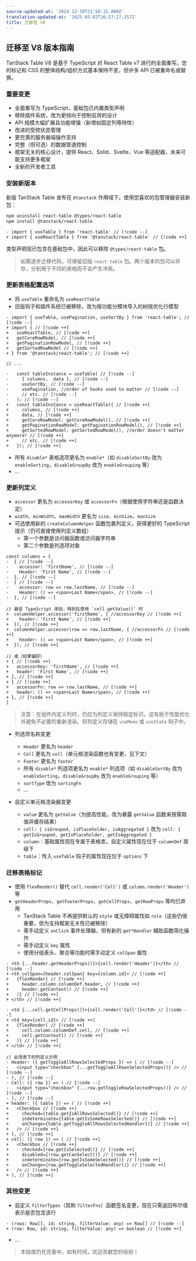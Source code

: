 ```yaml
---
source-updated-at: '2024-12-30T21:50:15.000Z'
translation-updated-at: '2025-05-02T16:57:27.257Z'
title: 迁移至 V8
---
```

## 迁移至 V8 版本指南

TanStack Table V8 是基于 TypeScript 对 React Table v7 进行的全面重写。您的标记和 CSS 的整体结构/组织方式基本保持不变，但许多 API 已被重命名或替换。

### 重要变更

- 全面重写为 TypeScript，基础包已内置类型声明
- 移除插件系统，改为更倾向于控制反转的设计
- API 规模大幅扩展且功能增强（新增如固定列等特性）
- 改进的受控状态管理
- 更完善的服务器端操作支持
- 完整（但可选）的数据管道控制
- 框架无关的核心设计，提供 React、Solid、Svelte、Vue 等适配器，未来可能支持更多框架
- 全新的开发者工具

### 安装新版本

新版 TanStack Table 发布在 `@tanstack` 作用域下。使用您喜欢的包管理器安装新包：

```bash
npm uninstall react-table @types/react-table
npm install @tanstack/react-table
```

```tsx
- import { useTable } from 'react-table' // [!code --]
+ import { useReactTable } from '@tanstack/react-table' // [!code ++]
```

类型声明现已包含在基础包中，因此可以移除 `@types/react-table` 包。

> 如需逐步迁移代码，可保留旧版 `react-table` 包。两个版本的包可以并存，分别用于不同的表格而不会产生冲突。

### 更新表格配置选项

- 将 `useTable` 重命名为 `useReactTable`
- 旧版钩子和插件系统已被移除，改为按功能分模块导入的树摇优化行模型

```tsx
- import { useTable, usePagination, useSortBy } from 'react-table'; // [!code --]
+ import { // [!code ++]
+   useReactTable, // [!code ++]
+   getCoreRowModel, // [!code ++]
+   getPaginationRowModel, // [!code ++]
+   getSortedRowModel // [!code ++]
+ } from '@tanstack/react-table'; // [!code ++]

// ...

-   const tableInstance = useTable( // [!code --]
-     { columns,  data }, // [!code --]
-     useSortBy, // [!code --]
-     usePagination, //order of hooks used to matter // [!code --]
-     // etc. // [!code --]
-   ); // [!code --]
+   const tableInstance = useReactTable({ // [!code ++]
+     columns, // [!code ++]
+     data, // [!code ++]
+     getCoreRowModel: getCoreRowModel(), // [!code ++]
+     getPaginationRowModel: getPaginationRowModel(), // [!code ++]
+     getSortedRowModel: getSortedRowModel(), //order doesn't matter anymore! // [!code ++]
+     // etc. // [!code ++]
+   }); // [!code ++]
```

- 所有 `disable*` 表格选项更名为 `enable*`（如 `disableSortBy` 改为 `enableSorting`，`disableGroupBy` 改为 `enableGrouping` 等）
- ...

### 更新列定义

- `accessor` 更名为 `accessorKey` 或 `accessorFn`（根据使用字符串还是函数决定）
- `width`、`minWidth`、`maxWidth` 更名为 `size`、`minSize`、`maxSize`
- 可选使用新的 `createColumnHelper` 函数包裹列定义，获得更好的 TypeScript 提示（仍可直接使用列定义数组）
  - 第一个参数是访问器函数或访问器字符串
  - 第二个参数是列选项对象

```tsx
const columns = [
-  { // [!code --]
-    accessor: 'firstName', // [!code --]
-    Header: 'First Name', // [!code --]
-  }, // [!code --]
-  { // [!code --]
-    accessor: row => row.lastName, // [!code --]
-    Header: () => <span>Last Name</span>, // [!code --]
-  }, // [!code --]

// 最佳 TypeScript 体验，特别在使用 `cell.getValue()` 时
+  columnHelper.accessor('firstName', { //accessorKey // [!code ++]
+    header: 'First Name', // [!code ++]
+  }), // [!code ++]
+  columnHelper.accessor(row => row.lastName, { //accessorFn // [!code ++]
+    header: () => <span>Last Name</span>, // [!code ++]
+  }), // [!code ++]

// 或（如果偏好）
+ { // [!code ++]
+   accessorKey: 'firstName', // [!code ++]
+   header: 'First Name', // [!code ++]
+ }, // [!code ++]
+ { // [!code ++]
+   accessorFn: row => row.lastName, // [!code ++]
+   header: () => <span>Last Name</span>, // [!code ++]
+ }, // [!code ++]
]
```

> 注意：在组件内定义列时，仍应为列定义保持稳定标识。这有助于性能优化并避免不必要的重新渲染。将列定义存储在 `useMemo` 或 `useState` 钩子中。

- 列选项名称变更
  - `Header` 更名为 `header`
  - `Cell` 更名为 `cell`（单元格渲染函数也有变更，见下文）
  - `Footer` 更名为 `footer`
  - 所有 `disable*` 列选项更名为 `enable*` 列选项（如 `disableSortBy` 改为 `enableSorting`，`disableGroupBy` 改为 `enableGrouping` 等）
  - `sortType` 改为 `sortingFn`
  - ...

- 自定义单元格渲染器变更
  - `value` 更名为 `getValue`（为提高性能，改为暴露 `getValue` 函数来按需取值并缓存结果）
  - `cell: { isGrouped, isPlaceholder, isAggregated }` 改为 `cell: { getIsGrouped, getIsPlaceholder, getIsAggregated }`
  - `column`：基础属性现在专属于表格库，自定义属性现在位于 `columnDef` 层级下
  - `table`：传入 `useTable` 钩子的属性现在位于 `options` 下

### 迁移表格标记

- 使用 `flexRender()` 替代 `cell.render('Cell')` 或 `column.render('Header')` 等
- `getHeaderProps`、`getFooterProps`、`getCellProps`、`getRowProps` 等均已弃用
  - TanStack Table 不再提供默认的 `style` 或无障碍属性如 `role`（这些仍很重要，但为支持框架无关性已被移除）
  - 需手动定义 `onClick` 事件处理器，但有新的 `get*Handler` 辅助函数简化操作
  - 需手动定义 `key` 属性
  - 使用分组表头、聚合等功能时需手动定义 `colSpan` 属性

```tsx
- <th {...header.getHeaderProps()}>{cell.render('Header')}</th> // [!code --]
+ <th colSpan={header.colSpan} key={column.id}> // [!code ++]
+   {flexRender( // [!code ++]
+     header.column.columnDef.header, // [!code ++]
+     header.getContext() // [!code ++]
+   )} // [!code ++]
+ </th> // [!code ++]
```

```tsx
- <td {...cell.getCellProps()}>{cell.render('Cell')}</td> // [!code --]
+ <td key={cell.id}> // [!code ++]
+   {flexRender( // [!code ++]
+     cell.column.columnDef.cell, // [!code ++]
+     cell.getContext() // [!code ++]
+   )} // [!code ++]
+ </td> // [!code ++]
```

```tsx
// 此场景下的列定义示例
- Header: ({ getToggleAllRowsSelectedProps }) => ( // [!code --]
-   <input type="checkbox" {...getToggleAllRowsSelectedProps()} /> // [!code --]
- ), // [!code --]
- Cell: ({ row }) => ( // [!code --]
-   <input type="checkbox" {...row.getToggleRowSelectedProps()} /> // [!code --]
- ), // [!code --]
+ header: ({ table }) => ( // [!code ++]
+   <Checkbox // [!code ++]
+     checked={table.getIsAllRowsSelected()} // [!code ++]
+     indeterminate={table.getIsSomeRowsSelected()} // [!code ++]
+     onChange={table.getToggleAllRowsSelectedHandler()} // [!code ++]
+   /> // [!code ++]
+ ), // [!code ++]
+ cell: ({ row }) => ( // [!code ++]
+   <Checkbox // [!code ++]
+     checked={row.getIsSelected()} // [!code ++]
+     disabled={!row.getCanSelect()} // [!code ++]
+     indeterminate={row.getIsSomeSelected()} // [!code ++]
+     onChange={row.getToggleSelectedHandler()} // [!code ++]
+   /> // [!code ++]
+ ), // [!code ++]
```

### 其他变更

- 自定义 `filterTypes`（现称 `filterFns`）函数签名变更，现在只需返回布尔值表示是否包含该行

```tsx
- (rows: Row[], id: string, filterValue: any) => Row[] // [!code --]
+ (row: Row, id: string, filterValue: any) => boolean // [!code ++]
```

- ...

> 本指南仍在完善中。如有时间，欢迎贡献您的经验！
